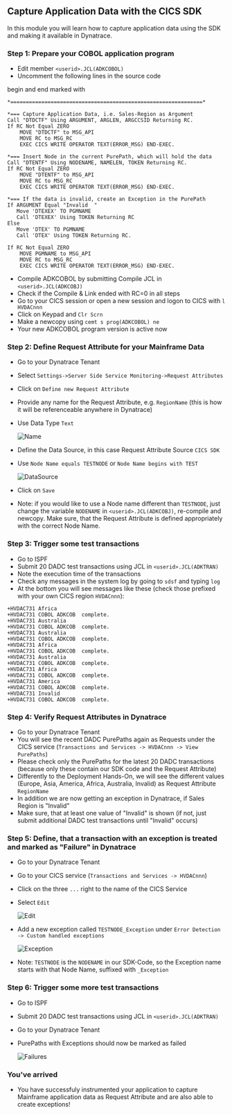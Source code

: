 ## Capture Application Data with the CICS SDK

In this module you will learn how to capture application data using the SDK and making it available in Dynatrace.

### Step 1: Prepare your COBOL application program
- Edit member `<userid>.JCL(ADKCOBOL)`
- Uncomment the following lines in the source code
 
begin and end marked with
```COBOL
*==============================================================*
```

```COBOL
*=== Capture Application Data, i.e. Sales-Region as Argument
Call "DTDCTF" Using ARGUMENT, ARGLEN, ARGCCSID Returning RC.
If RC Not Equal ZERO                                        
    MOVE "DTDCTF" to MSG_API                                
    MOVE RC to MSG_RC                                       
    EXEC CICS WRITE OPERATOR TEXT(ERROR_MSG) END-EXEC.      
```
 
```COBOL
*=== Insert Node in the current PurePath, which will hold the data
Call "DTENTF" Using NODENAME, NAMELEN, TOKEN Returning RC.
If RC Not Equal ZERO                                      
    MOVE "DTENTF" to MSG_API                              
    MOVE RC to MSG_RC                                     
    EXEC CICS WRITE OPERATOR TEXT(ERROR_MSG) END-EXEC.   
```
 
```COBOL
*=== If the data is invalid, create an Exception in the PurePath
If ARGUMENT Equal "Invalid  "                         
   Move 'DTEXEX' TO PGMNAME                           
   Call 'DTEXEX' Using TOKEN Returning RC             
Else                                                  
   Move 'DTEX' TO PGMNAME                             
   Call 'DTEX' Using TOKEN Returning RC.              
                                                      
If RC Not Equal ZERO                                  
    MOVE PGMNAME to MSG_API                           
    MOVE RC to MSG_RC                                 
    EXEC CICS WRITE OPERATOR TEXT(ERROR_MSG) END-EXEC.
```

- Compile ADKCOBOL by submitting Compile JCL in `<userid>.JCL(ADKCOBJ)`
- Check if the Compile & Link ended with RC=0 in all steps 
- Go to your CICS session or open a new session and logon to CICS with `l HVDACnnn` 
- Click on Keypad and `Clr Scrn`
- Make a newcopy using `cemt s prog(ADKCOBOL) ne`
- Your new ADKCOBOL program version is active now
 
### Step 2: Define Request Attribute for your Mainframe Data

- Go to your Dynatrace Tenant
- Select `Settings->Server Side Service Monitoring->Request Attributes`
- Click on `Define new Request Attribute`
- Provide any name for the Request Attribute, e.g. `RegionName` (this is how it will be referenceable anywhere in Dynatrace)
- Use Data Type `Text` 

  ![Name](../../assets/images/Request_Attribute_Name.png)

- Define the Data Source, in this case Request Attribute Source `CICS SDK` 
- Use `Node Name equals TESTNODE`  or `Node Name begins with TEST`

  ![DataSource](../../assets/images/Request_Attribute_DataSource.png)

- Click on `Save` 
- Note: if you would like to use a Node name different than `TESTNODE`, just change the variable `NODENAME` in `<userid>.JCL(ADKCOBJ)`, re-compile and newcopy. 
Make sure, that the Request Attribute is defined appropriately with the correct Node Name.


### Step 3: Trigger some test transactions
- Go to ISPF
- Submit 20 DADC test transactions using JCL in `<userid>.JCL(ADKTRAN)`
- Note the execution time of the transactions 
- Check any messages in the system log by going to `sdsf` and typing `log`
- At the bottom you will see messages like these (check those prefixed with your own CICS region `HVDACnnn`):

```
+HVDAC731 Africa                 
+HVDAC731 COBOL ADKCOB  complete.
+HVDAC731 Australia              
+HVDAC731 COBOL ADKCOB  complete.
+HVDAC731 Australia              
+HVDAC731 COBOL ADKCOB  complete.
+HVDAC731 Africa                 
+HVDAC731 COBOL ADKCOB  complete.
+HVDAC731 Australia              
+HVDAC731 COBOL ADKCOB  complete.
+HVDAC731 Africa                 
+HVDAC731 COBOL ADKCOB  complete.
+HVDAC731 America                
+HVDAC731 COBOL ADKCOB  complete.
+HVDAC731 Invalid                
+HVDAC731 COBOL ADKCOB  complete. 
```

### Step 4: Verify Request Attributes in Dynatrace
- Go to your Dynatrace Tenant
- You will see the recent DADC PurePaths again as Requests under the CICS service (`Transactions and Services -> HVDACnnn -> View PurePaths`)
- Please check only the PurePaths for the latest 20 DADC transactions (because only these contain our SDK code and the Request Attribute)
- Differently to the Deployment Hands-On, we will see the different values (Europe, Asia, America, Africa, Australia, Invalid) as Request Attribute `RegionName`
- In addition we are now getting an exception in Dynatrace, if Sales Region is "Invalid"
- Make sure, that at least one value of "Invalid" is shown (if not, just submit additional DADC test transactions until "Invalid" occurs)


### Step 5: Define, that a transaction with an exception is treated and marked as "Failure" in Dynatrace  
- Go to your Dynatrace Tenant
- Go to your CICS service (`Transactions and Services -> HVDACnnn`)
- Click on the three `...` right to the name of the CICS Service
- Select `Edit`

  ![Edit](../../assets/images/Edit.png)

- Add a new exception called `TESTNODE_Exception` under `Error Detection -> Custom handled exceptions` 

  ![Exception](../../assets/images/Exception.png)

- Note: `TESTNODE` is the `NODENAME` in our SDK-Code, so the Exception name starts with that Node Name, suffixed with `_Exception`    

### Step 6: Trigger some more test transactions
- Go to ISPF
- Submit 20 DADC test transactions using JCL in `<userid>.JCL(ADKTRAN)`
- Go to your Dynatrace Tenant
- PurePaths with Exceptions should now be marked as failed

  ![Failures](../../assets/images/Failures.png)

### You've arrived
- You have successfuly instrumented your application to capture Mainframe application data as Request Attribute and are also able to create exceptions! 





